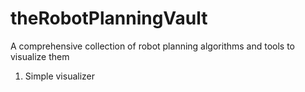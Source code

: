 # theRobotPlanningVault
A comprehensive collection of robot planning algorithms and tools to visualize them

1. Simple visualizer

